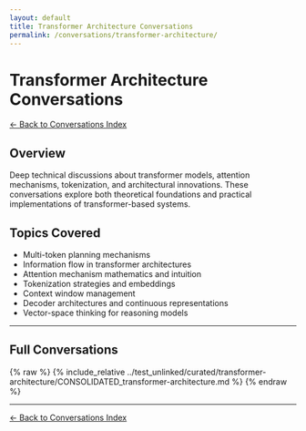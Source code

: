 ```yaml
---
layout: default
title: Transformer Architecture Conversations
permalink: /conversations/transformer-architecture/
---
```


# Transformer Architecture Conversations

[← Back to Conversations Index](/conversations/)

## Overview

Deep technical discussions about transformer models, attention mechanisms, tokenization, and architectural innovations. These conversations explore both theoretical foundations and practical implementations of transformer-based systems.

## Topics Covered

- Multi-token planning mechanisms
- Information flow in transformer architectures
- Attention mechanism mathematics and intuition
- Tokenization strategies and embeddings
- Context window management
- Decoder architectures and continuous representations
- Vector-space thinking for reasoning models

---

## Full Conversations

{% raw %}
{% include_relative ../test_unlinked/curated/transformer-architecture/CONSOLIDATED_transformer-architecture.md %}
{% endraw %}

---

[← Back to Conversations Index](/conversations/)